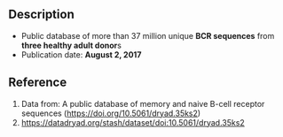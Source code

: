 ## Description
- Public database of more than 37 million unique **BCR sequences** from **three healthy adult donor**s 
- Publication date: **August 2, 2017**

## Reference
1. Data from: A public database of memory and naive B-cell receptor sequences (https://doi.org/10.5061/dryad.35ks2) 
2. https://datadryad.org/stash/dataset/doi:10.5061/dryad.35ks2